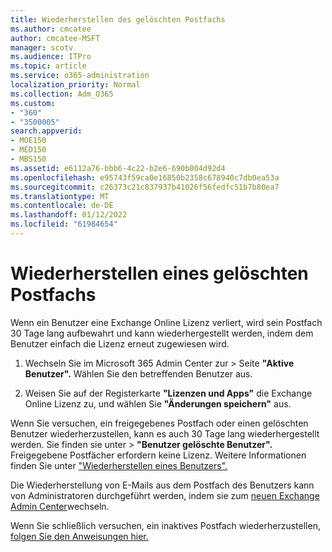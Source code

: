 ```yaml
---
title: Wiederherstellen des gelöschten Postfachs
ms.author: cmcatee
author: cmcatee-MSFT
manager: scotv
ms.audience: ITPro
ms.topic: article
ms.service: o365-administration
localization_priority: Normal
ms.collection: Adm_O365
ms.custom:
- "360"
- "3500005"
search.appverid:
- MOE150
- MED150
- MBS150
ms.assetid: e6112a76-bbb6-4c22-b2e6-690b004d92d4
ms.openlocfilehash: e95743f59ca0e16850b2358c678940c7db0ea53a
ms.sourcegitcommit: c26373c21c837937b41026f56fedfc51b7b80ea7
ms.translationtype: MT
ms.contentlocale: de-DE
ms.lasthandoff: 01/12/2022
ms.locfileid: "61984654"
---
```

# <a name="restore-a-deleted-mailbox"></a>Wiederherstellen eines gelöschten Postfachs

Wenn ein Benutzer eine Exchange Online Lizenz verliert, wird sein Postfach 30 Tage lang aufbewahrt und kann wiederhergestellt werden, indem dem Benutzer einfach die Lizenz erneut zugewiesen wird.
  
1. Wechseln Sie im Microsoft 365 Admin Center zur  \> Seite **"Aktive Benutzer".** Wählen Sie den betreffenden Benutzer aus.

2. Weisen Sie auf der Registerkarte **"Lizenzen und Apps"** die Exchange Online Lizenz zu, und wählen Sie **"Änderungen speichern"** aus.

Wenn Sie versuchen, ein freigegebenes Postfach oder einen gelöschten Benutzer wiederherzustellen, kann es auch 30 Tage lang wiederhergestellt werden. Sie finden sie  unter \> **"Benutzer gelöschte Benutzer".** Freigegebene Postfächer erfordern keine Lizenz. Weitere Informationen finden Sie unter ["Wiederherstellen eines Benutzers".](https://docs.microsoft.com/microsoft-365/admin/add-users/restore-user)

Die Wiederherstellung von E-Mails aus dem Postfach des Benutzers kann von Administratoren durchgeführt werden, indem sie zum [neuen Exchange Admin Center](https://techcommunity.microsoft.com/t5/exchange-team-blog/a-new-recoverableitems-experience-comes-to-exchange-online/ba-p/1505353)wechseln.

Wenn Sie schließlich versuchen, ein inaktives Postfach wiederherzustellen, [folgen Sie den Anweisungen hier.](https://docs.microsoft.com/microsoft-365/compliance/recover-an-inactive-mailbox)
  
